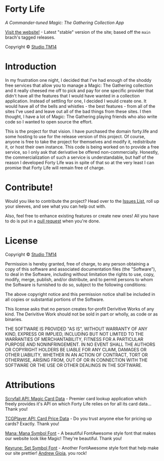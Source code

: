 # Forty Life
*A Commander-tuned Magic: The Gathering Collection App*

[Visit the website!](https://forty.life/) - Latest "stable" version of the site; based off the `main` brach's tagged releases.

Copyright &copy; [Studio TM14](https://tm14.net/)

# Introduction

In my frustration one night, I decided that I've had enough of the shoddy free services that allow you to manage a Magic: The Gathering collection and it really cheesed me off to pick and pay for one specific provider that didn't have all the features that I would have wanted in a collection application. Instead of settling for one, I decided I would create one. It would have all of the bells and whistles - the best features - from all of the sites I've used and leave out all of the bad things from these sites. I then thought, I have a lot of Magic: The Gathering playing friends who also write code so I wanted to open source the effort.

This is the project for that vision. I have purchased the domain forty.life and some hosting to use for the release version of this project. Of course, anyone is free to take the project for themselves and modify it, redistribute it, or host their own instance. This code is being worked on to provide a free service, so I only ask that derivative be offered non-commercially. Honestly, the commercialization of such a service is understandable, but half of the reason I developed Forty Life was in spite of that so at the very least I can promise that Forty Life will remain free of charge.

# Contribute!

Would you like to contribute the project? Head over to the [Issues List](https://github.com/mnwachukwu/FortyLife/issues), roll up your sleeves, and see what you can help out with.

Also, feel free to enhance existing features or create new ones! All you have to do is put in a [pull request](https://github.com/mnwachukwu/FortyLife/pulls) when you're done.

# License

Copyright &copy; [Studio TM14](https://tm14.net/)

Permission is hereby granted, free of charge, to any person obtaining a copy of this software and associated documentation files (the "Software"), to deal in the Software, including without limitation the rights to use, copy, modify, merge, publish, and/or distribute, and to permit persons to whom the Software is furnished to do so, subject to the following conditions:

The above copyright notice and this permission notice shall be included in all copies or substantial portions of the Software.

This license asks that no person creates for-profit Derivitive Works of any kind. The Derivitive Work should not be sold in part or wholly, as code or as binaries.

THE SOFTWARE IS PROVIDED "AS IS", WITHOUT WARRANTY OF ANY KIND, EXPRESS OR IMPLIED, INCLUDING BUT NOT LIMITED TO THE WARRANTIES OF MERCHANTABILITY, FITNESS FOR A PARTICULAR PURPOSE AND NONINFRINGEMENT. IN NO EVENT SHALL THE AUTHORS OR COPYRIGHT HOLDERS BE LIABLE FOR ANY CLAIM, DAMAGES OR OTHER LIABILITY, WHETHER IN AN ACTION OF CONTRACT, TORT OR OTHERWISE, ARISING FROM, OUT OF OR IN CONNECTION WITH THE SOFTWARE OR THE USE OR OTHER DEALINGS IN THE SOFTWARE.

# Attributions

[Scryfall API: Magic Card Data](https://scryfall.com/docs/api) - Premier card lookup application which freely provides it's API on which Forty Life relies on for all its card data... Thank you!

[TCGPlayer API: Card Price Data](https://docs.tcgplayer.com/v1.20.0/reference) - Do you trust anyone else for pricing up cards? Exactly. Thank you!

[Mana: Mana Symbol Font](https://mana.andrewgioia.com/) - A beautiful FontAwesome style font that makes our website look like Magic! They're beautiful. Thank you!

[Keyrune: Set Symbol Font](https://keyrune.andrewgioia.com/) - Another FontAwesome style font that help make our site prettier! [Andrew Gioia](http://andrewgioia.com/), you rock!